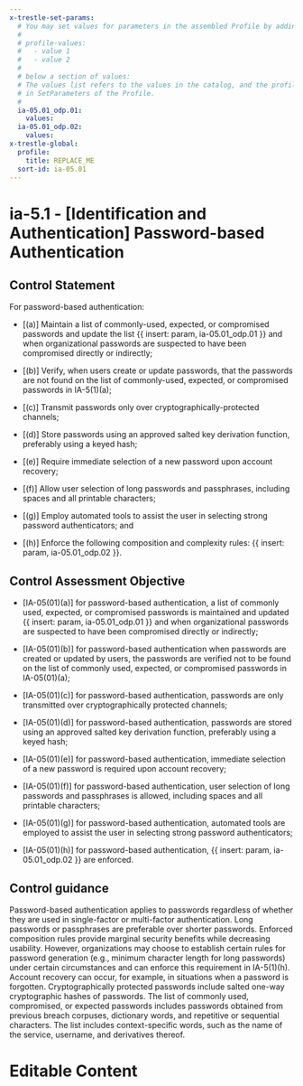 ```yaml
---
x-trestle-set-params:
  # You may set values for parameters in the assembled Profile by adding
  #
  # profile-values:
  #   - value 1
  #   - value 2
  #
  # below a section of values:
  # The values list refers to the values in the catalog, and the profile-values represent values
  # in SetParameters of the Profile.
  #
  ia-05.01_odp.01:
    values:
  ia-05.01_odp.02:
    values:
x-trestle-global:
  profile:
    title: REPLACE_ME
  sort-id: ia-05.01
---
```


# ia-5.1 - \[Identification and Authentication\] Password-based Authentication

## Control Statement

For password-based authentication:

- \[(a)\] Maintain a list of commonly-used, expected, or compromised passwords and update the list {{ insert: param, ia-05.01_odp.01 }} and when organizational passwords are suspected to have been compromised directly or indirectly;

- \[(b)\] Verify, when users create or update passwords, that the passwords are not found on the list of commonly-used, expected, or compromised passwords in IA-5(1)(a);

- \[(c)\] Transmit passwords only over cryptographically-protected channels;

- \[(d)\] Store passwords using an approved salted key derivation function, preferably using a keyed hash;

- \[(e)\] Require immediate selection of a new password upon account recovery;

- \[(f)\] Allow user selection of long passwords and passphrases, including spaces and all printable characters;

- \[(g)\] Employ automated tools to assist the user in selecting strong password authenticators; and

- \[(h)\] Enforce the following composition and complexity rules: {{ insert: param, ia-05.01_odp.02 }}.

## Control Assessment Objective

- \[IA-05(01)(a)\] for password-based authentication, a list of commonly used, expected, or compromised passwords is maintained and updated {{ insert: param, ia-05.01_odp.01 }} and when organizational passwords are suspected to have been compromised directly or indirectly;

- \[IA-05(01)(b)\] for password-based authentication when passwords are created or updated by users, the passwords are verified not to be found on the list of commonly used, expected, or compromised passwords in IA-05(01)(a);

- \[IA-05(01)(c)\] for password-based authentication, passwords are only transmitted over cryptographically protected channels;

- \[IA-05(01)(d)\] for password-based authentication, passwords are stored using an approved salted key derivation function, preferably using a keyed hash;

- \[IA-05(01)(e)\] for password-based authentication, immediate selection of a new password is required upon account recovery;

- \[IA-05(01)(f)\] for password-based authentication, user selection of long passwords and passphrases is allowed, including spaces and all printable characters;

- \[IA-05(01)(g)\] for password-based authentication, automated tools are employed to assist the user in selecting strong password authenticators;

- \[IA-05(01)(h)\] for password-based authentication, {{ insert: param, ia-05.01_odp.02 }} are enforced.

## Control guidance

Password-based authentication applies to passwords regardless of whether they are used in single-factor or multi-factor authentication. Long passwords or passphrases are preferable over shorter passwords. Enforced composition rules provide marginal security benefits while decreasing usability. However, organizations may choose to establish certain rules for password generation (e.g., minimum character length for long passwords) under certain circumstances and can enforce this requirement in IA-5(1)(h). Account recovery can occur, for example, in situations when a password is forgotten. Cryptographically protected passwords include salted one-way cryptographic hashes of passwords. The list of commonly used, compromised, or expected passwords includes passwords obtained from previous breach corpuses, dictionary words, and repetitive or sequential characters. The list includes context-specific words, such as the name of the service, username, and derivatives thereof.

# Editable Content

<!-- Make additions and edits below -->
<!-- The above represents the contents of the control as received by the profile, prior to additions. -->
<!-- If the profile makes additions to the control, they will appear below. -->
<!-- The above markdown may not be edited but you may edit the content below, and/or introduce new additions to be made by the profile. -->
<!-- If there is a yaml header at the top, parameter values may be edited. Use --set-parameters to incorporate the changes during assembly. -->
<!-- The content here will then replace what is in the profile for this control, after running profile-assemble. -->
<!-- The current profile has no added parts for this control, but you may add new ones here. -->
<!-- Each addition must have a heading either of the form ## Control my_addition_name -->
<!-- or ## Part a. (where the a. refers to one of the control statement labels.) -->
<!-- "## Control" parts are new parts added after the statement part. -->
<!-- "## Part" parts are new parts added into the top-level statement part with that label. -->
<!-- Subparts may be added with nested hash levels of the form ### My Subpart Name -->
<!-- underneath the parent ## Control or ## Part being added -->
<!-- See https://ibm.github.io/compliance-trestle/tutorials/ssp_profile_catalog_authoring/ssp_profile_catalog_authoring for guidance. -->

